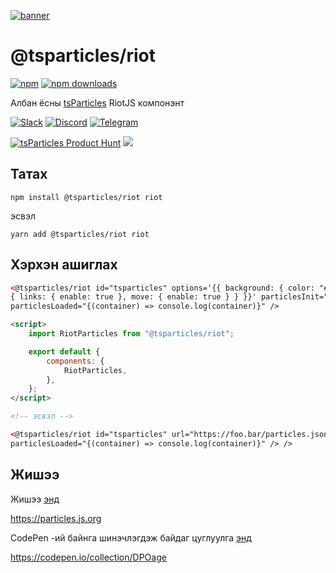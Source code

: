 [![banner](https://particles.js.org/images/banner3.png)](https://particles.js.org)

# @tsparticles/riot

[![npm](https://img.shields.io/npm/v/@tsparticles/riot)](https://www.npmjs.com/package/@tsparticles/riot) [![npm downloads](https://img.shields.io/npm/dm/@tsparticles/riot)](https://www.npmjs.com/package/@tsparticles/riot)

Албан ёсны [tsParticles](https://github.com/matteobruni/tsparticles) RiotJS компонэнт

[![Slack](https://particles.js.org/images/slack.png)](https://join.slack.com/t/tsparticles/shared_invite/enQtOTcxNTQxNjQ4NzkxLWE2MTZhZWExMWRmOWI5MTMxNjczOGE1Yjk0MjViYjdkYTUzODM3OTc5MGQ5MjFlODc4MzE0N2Q1OWQxZDc1YzI) [![Discord](https://particles.js.org/images/discord.png)](https://discord.gg/hACwv45Hme) [![Telegram](https://particles.js.org/images/telegram.png)](https://t.me/tsparticles)

[![tsParticles Product Hunt](https://api.producthunt.com/widgets/embed-image/v1/featured.svg?post_id=186113&theme=light)](https://www.producthunt.com/posts/tsparticles?utm_source=badge-featured&utm_medium=badge&utm_souce=badge-tsparticles") <a href="https://www.buymeacoffee.com/matteobruni"><img src="https://img.buymeacoffee.com/button-api/?text=Buy me a beer&emoji=🍺&slug=matteobruni&button_colour=5F7FFF&font_colour=ffffff&font_family=Arial&outline_colour=000000&coffee_colour=FFDD00"></a>

## Татах

```shell
npm install @tsparticles/riot riot
```

эсвэл

```shell
yarn add @tsparticles/riot riot
```

## Хэрхэн ашиглах

```html
<@tsparticles/riot id="tsparticles" options='{{ background: { color: "#000" }, fullScreen: { enable: true }, particles:
{ links: { enable: true }, move: { enable: true } } }}' particlesInit="{(main) => console.log(main)}"
particlesLoaded="{(container) => console.log(container)}" />

<script>
    import RiotParticles from "@tsparticles/riot";

    export default {
        components: {
            RiotParticles,
        },
    };
</script>

<!-- эсвэл -->

<@tsparticles/riot id="tsparticles" url="https://foo.bar/particles.json" particlesInit="{(main) => console.log(main)}"
particlesLoaded="{(container) => console.log(container)}" /> />
```

## Жишээ

Жишээ [энд](https://particles.js.org)

<https://particles.js.org>

CodePen -ий байнга шинэчлэгдэж байдаг цуглуулга [энд](https://codepen.io/collection/DPOage)

<https://codepen.io/collection/DPOage>
